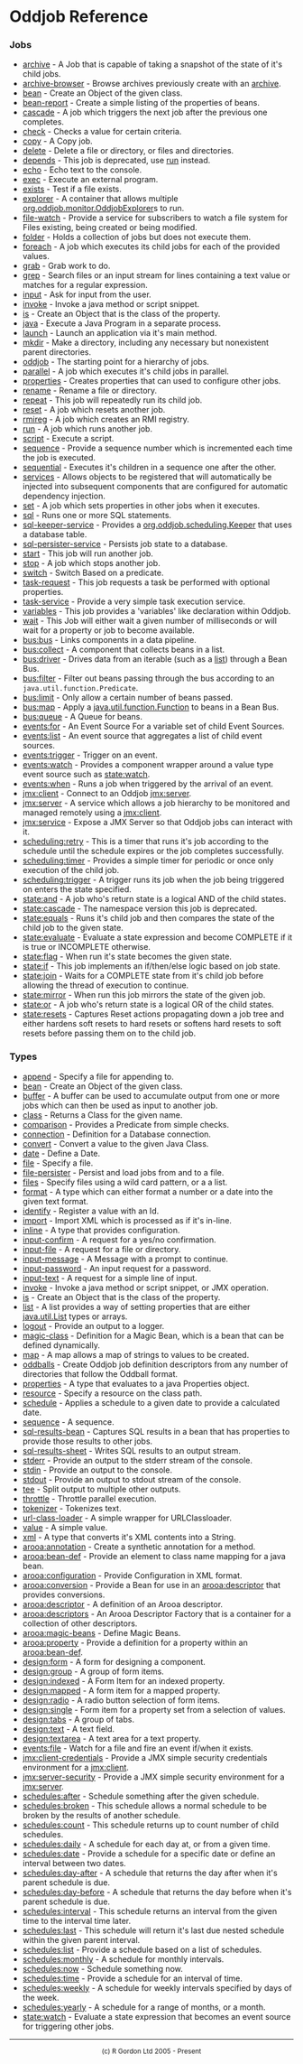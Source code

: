 # Oddjob Reference

### Jobs

- [archive](org/oddjob/persist/ArchiveJob.md) - A Job that is capable of taking a snapshot of the state of it's child jobs.
- [archive-browser](org/oddjob/persist/ArchiveBrowserJob.md) - Browse archives previously create with an [archive](.//org/oddjob/persist/ArchiveJob.md).
- [bean](org/oddjob/arooa/types/BeanType.md) - Create an Object of the given class.
- [bean-report](org/oddjob/jobs/BeanReportJob.md) - Create a simple listing of the properties of beans.
- [cascade](org/oddjob/state/CascadeJob.md) - A job which triggers the next job after the previous one completes.
- [check](org/oddjob/jobs/CheckJob.md) - Checks a value for certain criteria.
- [copy](org/oddjob/io/CopyJob.md) - A Copy job.
- [delete](org/oddjob/io/DeleteJob.md) - Delete a file or directory, or files and directories.
- [depends](org/oddjob/jobs/job/DependsJob.md) - This job is deprecated, use [run](.//org/oddjob/jobs/job/RunJob.md) instead.
- [echo](org/oddjob/jobs/EchoJob.md) - Echo text to the console.
- [exec](org/oddjob/jobs/ExecJob.md) - Execute an external program.
- [exists](org/oddjob/io/ExistsJob.md) - Test if a file exists.
- [explorer](org/oddjob/monitor/MultiExplorerLauncher.md) - A container that allows multiple [org.oddjob.monitor.OddjobExplorer](http://rgordon.co.uk/oddjob/1.6.0/api/org/oddjob/monitor/OddjobExplorer.html)s to run.
- [file-watch](org/oddjob/io/FileWatchService.md) - Provide a service for subscribers to watch a file system for Files existing, being created or being modified.
- [folder](org/oddjob/jobs/structural/JobFolder.md) - Holds a collection of jobs but does not execute them.
- [foreach](org/oddjob/jobs/structural/ForEachJob.md) - A job which executes its child jobs for each of the provided values.
- [grab](org/oddjob/jobs/GrabJob.md) - Grab work to do.
- [grep](org/oddjob/io/GrepJob.md) - Search files or an input stream for lines containing a text value or matches for a regular expression.
- [input](org/oddjob/input/InputJob.md) - Ask for input from the user.
- [invoke](org/oddjob/script/InvokeJob.md) - Invoke a java method or script snippet.
- [is](org/oddjob/arooa/types/IsType.md) - Create an Object that is the class of the property.
- [java](org/oddjob/jobs/JavaJob.md) - Execute a Java Program in a separate process.
- [launch](org/oddjob/jobs/LaunchJob.md) - Launch an application via it's main method.
- [mkdir](org/oddjob/io/MkdirJob.md) - Make a directory, including any necessary but nonexistent parent directories.
- [oddjob](org/oddjob/Oddjob.md) - The starting point for a hierarchy of jobs.
- [parallel](org/oddjob/jobs/structural/ParallelJob.md) - A job which executes it's child jobs in parallel.
- [properties](org/oddjob/values/properties/PropertiesJob.md) - Creates properties that can used to configure other jobs.
- [rename](org/oddjob/io/RenameJob.md) - Rename a file or directory.
- [repeat](org/oddjob/jobs/structural/RepeatJob.md) - This job will repeatedly run its child job.
- [reset](org/oddjob/jobs/job/ResetJob.md) - A job which resets another job.
- [rmireg](org/oddjob/rmi/RMIRegistryJob.md) - A job which creates an RMI registry.
- [run](org/oddjob/jobs/job/RunJob.md) - A job which runs another job.
- [script](org/oddjob/script/ScriptJob.md) - Execute a script.
- [sequence](org/oddjob/jobs/SequenceJob.md) - Provide a sequence number which is incremented each time the job is executed.
- [sequential](org/oddjob/jobs/structural/SequentialJob.md) - Executes it's children in a sequence one after the other.
- [services](org/oddjob/framework/ServicesJob.md) - Allows objects to be registered that will automatically be injected into subsequent components that are configured for automatic dependency injection.
- [set](org/oddjob/values/SetJob.md) - A job which sets properties in other jobs when it executes.
- [sql](org/oddjob/sql/SQLJob.md) - Runs one or more SQL statements.
- [sql-keeper-service](org/oddjob/sql/SQLKeeperService.md) - Provides a [org.oddjob.scheduling.Keeper](http://rgordon.co.uk/oddjob/1.6.0/api/org/oddjob/scheduling/Keeper.html) that uses a database table.
- [sql-persister-service](org/oddjob/sql/SQLPersisterService.md) - Persists job state to a database.
- [start](org/oddjob/jobs/job/StartJob.md) - This job will run another job.
- [stop](org/oddjob/jobs/job/StopJob.md) - A job which stops another job.
- [switch](org/oddjob/jobs/structural/SwitchJob.md) - Switch Based on a predicate.
- [task-request](org/oddjob/jobs/tasks/TaskRequest.md) - This job requests a task be performed with optional properties.
- [task-service](org/oddjob/jobs/tasks/TaskExecutionService.md) - Provide a very simple task execution service.
- [variables](org/oddjob/values/VariablesJob.md) - This job provides a 'variables' like declaration within Oddjob.
- [wait](org/oddjob/jobs/WaitJob.md) - This Job will either wait a given number of milliseconds or will wait for a property or job to become available.
- [bus:bus](org/oddjob/beanbus/bus/BasicBusService.md) - Links components in a data pipeline.
- [bus:collect](org/oddjob/beanbus/destinations/BusCollect.md) - A component that collects beans in a list.
- [bus:driver](org/oddjob/beanbus/drivers/IterableBusDriver.md) - Drives data from an iterable (such as a [list](.//org/oddjob/arooa/types/ListType.md)) through a Bean Bus.
- [bus:filter](org/oddjob/beanbus/destinations/BeanFilter.md) - Filter out beans passing through the bus according to an `java.util.function.Predicate`.
- [bus:limit](org/oddjob/beanbus/destinations/BusLimit.md) - Only allow a certain number of beans passed.
- [bus:map](org/oddjob/beanbus/destinations/BusMap.md) - Apply a [java.util.function.Function](http://rgordon.co.uk/oddjob/1.6.0/api/java/util/function/Function.html) to beans in a Bean Bus.
- [bus:queue](org/oddjob/beanbus/destinations/BusQueue.md) - A Queue for beans.
- [events:for](org/oddjob/events/ForEvents.md) - An Event Source For a variable set of child Event Sources.
- [events:list](org/oddjob/events/ListSource.md) - An event source that aggregates a list of child event sources.
- [events:trigger](org/oddjob/events/Trigger.md) - Trigger on an event.
- [events:watch](org/oddjob/events/EventWatchComponent.md) - Provides a component wrapper around a value type event source such as [state:watch](.//org/oddjob/state/expr/StateExpressionType.md).
- [events:when](org/oddjob/events/When.md) - Runs a job when triggered by the arrival of an event.
- [jmx:client](org/oddjob/jmx/JMXClientJob.md) - Connect to an Oddjob [jmx:server](.//org/oddjob/jmx/JMXServerJob.md).
- [jmx:server](org/oddjob/jmx/JMXServerJob.md) - A service which allows a job hierarchy to be monitored and managed remotely using a [jmx:client](.//org/oddjob/jmx/JMXClientJob.md).
- [jmx:service](org/oddjob/jmx/JMXServiceJob.md) - Expose a JMX Server so that Oddjob jobs can interact with it.
- [scheduling:retry](org/oddjob/scheduling/Retry.md) - This is a timer that runs it's job according to the schedule until the schedule expires or the job completes successfully.
- [scheduling:timer](org/oddjob/scheduling/Timer.md) - Provides a simple timer for periodic or once only execution of the child job.
- [scheduling:trigger](org/oddjob/scheduling/Trigger.md) - A trigger runs its job when the job being triggered on enters the state specified.
- [state:and](org/oddjob/state/AndState.md) - A job who's return state is a logical AND of the child states.
- [state:cascade](org/oddjob/state/CascadeJobDeprecated.md) - The namespace version this job is deprecated.
- [state:equals](org/oddjob/state/EqualsState.md) - Runs it's child job and then compares the state of the child job to the given state.
- [state:evaluate](org/oddjob/state/expr/StateExpressionJob.md) - Evaluate a state expression and become COMPLETE if it is true or INCOMPLETE otherwise.
- [state:flag](org/oddjob/state/FlagState.md) - When run it's state becomes the given state.
- [state:if](org/oddjob/state/IfJob.md) - This job implements an if/then/else logic based on job state.
- [state:join](org/oddjob/state/JoinJob.md) - Waits for a COMPLETE state from it's child job before allowing the thread of execution to continue.
- [state:mirror](org/oddjob/state/MirrorState.md) - When run this job mirrors the state of the given job.
- [state:or](org/oddjob/state/OrState.md) - A job who's return state is a logical OR of the child states.
- [state:resets](org/oddjob/state/Resets.md) - Captures Reset actions propagating down a job tree and either hardens soft resets to hard resets or softens hard resets to soft resets before passing them on to the child job.

### Types

- [append](org/oddjob/io/AppendType.md) - Specify a file for appending to.
- [bean](org/oddjob/arooa/types/BeanType.md) - Create an Object of the given class.
- [buffer](org/oddjob/io/BufferType.md) - A buffer can be used to accumulate output from one or more jobs which can then be used as input to another job.
- [class](org/oddjob/arooa/types/ClassType.md) - Returns a Class for the given name.
- [comparison](org/oddjob/values/types/ComparisonType.md) - Provides a Predicate from simple checks.
- [connection](org/oddjob/sql/ConnectionType.md) - Definition for a Database connection.
- [convert](org/oddjob/arooa/types/ConvertType.md) - Convert a value to the given Java Class.
- [date](org/oddjob/values/types/DateType.md) - Define a Date.
- [file](org/oddjob/io/FileType.md) - Specify a file.
- [file-persister](org/oddjob/persist/FilePersister.md) - Persist and load jobs from and to a file.
- [files](org/oddjob/io/FilesType.md) - Specify files using a wild card pattern, or a a list.
- [format](org/oddjob/values/types/FormatType.md) - A type which can either format a number or a date into the given text format.
- [identify](org/oddjob/arooa/types/IdentifiableValueType.md) - Register a value with an Id.
- [import](org/oddjob/arooa/types/ImportType.md) - Import XML which is processed as if it's in-line.
- [inline](org/oddjob/arooa/types/InlineType.md) - A type that provides configuration.
- [input-confirm](org/oddjob/input/requests/InputConfirm.md) - A request for a yes/no confirmation.
- [input-file](org/oddjob/input/requests/InputFile.md) - A request for a file or directory.
- [input-message](org/oddjob/input/requests/InputMessage.md) - A Message with a prompt to continue.
- [input-password](org/oddjob/input/requests/InputPassword.md) - An input request for a password.
- [input-text](org/oddjob/input/requests/InputText.md) - A request for a simple line of input.
- [invoke](org/oddjob/script/InvokeType.md) - Invoke a java method or script snippet, or JMX operation.
- [is](org/oddjob/arooa/types/IsType.md) - Create an Object that is the class of the property.
- [list](org/oddjob/arooa/types/ListType.md) - A list provides a way of setting properties that are either [java.util.List](http://rgordon.co.uk/oddjob/1.6.0/api/java/util/List.html) types or arrays.
- [logout](org/oddjob/logging/slf4j/LogoutType.md) - Provide an output to a logger.
- [magic-class](org/oddjob/values/types/MagicClassType.md) - Definition for a Magic Bean, which is a bean that can be defined dynamically.
- [map](org/oddjob/arooa/types/MapType.md) - A map allows a map of strings to values to be created.
- [oddballs](org/oddjob/oddballs/OddballsDescriptorFactory.md) - Create Oddjob job definition descriptors from any number of directories that follow the Oddball format.
- [properties](org/oddjob/values/properties/PropertiesType.md) - A type that evaluates to a java Properties object.
- [resource](org/oddjob/io/ResourceType.md) - Specify a resource on the class path.
- [schedule](org/oddjob/schedules/ScheduleType.md) - Applies a schedule to a given date to provide a calculated date.
- [sequence](org/oddjob/values/types/SequenceType.md) - A sequence.
- [sql-results-bean](org/oddjob/sql/SQLResultsBean.md) - Captures SQL results in a bean that has properties to provide those results to other jobs.
- [sql-results-sheet](org/oddjob/sql/SQLResultsSheet.md) - Writes SQL results to an output stream.
- [stderr](org/oddjob/io/StderrType.md) - Provide an output to the stderr stream of the console.
- [stdin](org/oddjob/io/StdinType.md) - Provide an output to the console.
- [stdout](org/oddjob/io/StdoutType.md) - Provide an output to stdout stream of the console.
- [tee](org/oddjob/io/TeeType.md) - Split output to multiple other outputs.
- [throttle](org/oddjob/scheduling/ExecutorThrottleType.md) - Throttle parallel execution.
- [tokenizer](org/oddjob/values/types/TokenizerType.md) - Tokenizes text.
- [url-class-loader](org/oddjob/util/URLClassLoaderType.md) - A simple wrapper for URLClassloader.
- [value](org/oddjob/arooa/types/ValueType.md) - A simple value.
- [xml](org/oddjob/arooa/types/XMLType.md) - A type that converts it's XML contents into a String.
- [arooa:annotation](org/oddjob/arooa/deploy/AnnotationDefinitionBean.md) - Create a synthetic annotation for a method.
- [arooa:bean-def](org/oddjob/arooa/deploy/BeanDefinitionBean.md) - Provide an element to class name mapping for a java bean.
- [arooa:configuration](org/oddjob/arooa/types/XMLConfigurationType.md) - Provide Configuration in XML format.
- [arooa:conversion](org/oddjob/arooa/deploy/ConversionDescriptorBean.md) - Provide a Bean for use in an [arooa:descriptor](.//org/oddjob/arooa/deploy/ArooaDescriptorBean.md) that provides conversions.
- [arooa:descriptor](org/oddjob/arooa/deploy/ArooaDescriptorBean.md) - A definition of an Arooa descriptor.
- [arooa:descriptors](org/oddjob/arooa/deploy/ListDescriptorBean.md) - An Arooa Descriptor Factory that is a container for a collection of other descriptors.
- [arooa:magic-beans](org/oddjob/arooa/beanutils/MagicBeanDescriptorFactory.md) - Define Magic Beans.
- [arooa:property](org/oddjob/arooa/deploy/PropertyDefinitionBean.md) - Provide a definition for a property within an [arooa:bean-def](.//org/oddjob/arooa/deploy/BeanDefinitionBean.md).
- [design:form](org/oddjob/arooa/design/layout/LtMainForm.md) - A form for designing a component.
- [design:group](org/oddjob/arooa/design/layout/LtFieldGroup.md) - A group of form items.
- [design:indexed](org/oddjob/arooa/design/layout/LtIndexedTypeSelection.md) - A Form Item for an indexed property.
- [design:mapped](org/oddjob/arooa/design/layout/LtMappedTypeSelection.md) - A form item for a mapped property.
- [design:radio](org/oddjob/arooa/design/layout/LtRadioSelection.md) - A radio button selection of form items.
- [design:single](org/oddjob/arooa/design/layout/LtSingleTypeSelection.md) - Form item for a property set from a selection of values.
- [design:tabs](org/oddjob/arooa/design/layout/LtTabGroup.md) - A group of tabs.
- [design:text](org/oddjob/arooa/design/layout/LtTextField.md) - A text field.
- [design:textarea](org/oddjob/arooa/design/layout/LtTextArea.md) - A text area for a text property.
- [events:file](org/oddjob/io/FileWatchEventSource.md) - Watch for a file and fire an event if/when it exists.
- [jmx:client-credentials](org/oddjob/jmx/client/UsernamePassword.md) - Provide a JMX simple security credentials environment for a [jmx:client](.//org/oddjob/jmx/JMXClientJob.md).
- [jmx:server-security](org/oddjob/jmx/server/SimpleServerSecurity.md) - Provide a JMX simple security environment for a [jmx:server](.//org/oddjob/jmx/JMXServerJob.md).
- [schedules:after](org/oddjob/schedules/schedules/AfterSchedule.md) - Schedule something after the given schedule.
- [schedules:broken](org/oddjob/schedules/schedules/BrokenSchedule.md) - This schedule allows a normal schedule to be broken by the results of another schedule.
- [schedules:count](org/oddjob/schedules/schedules/CountSchedule.md) - This schedule returns up to count number of child schedules.
- [schedules:daily](org/oddjob/schedules/schedules/DailySchedule.md) - A schedule for each day at, or from a given time.
- [schedules:date](org/oddjob/schedules/schedules/DateSchedule.md) - Provide a schedule for a specific date or define an interval between two dates.
- [schedules:day-after](org/oddjob/schedules/schedules/DayAfterSchedule.md) - A schedule that returns the day after when it's parent schedule is due.
- [schedules:day-before](org/oddjob/schedules/schedules/DayBeforeSchedule.md) - A schedule that returns the day before when it's parent schedule is due.
- [schedules:interval](org/oddjob/schedules/schedules/IntervalSchedule.md) - This schedule returns an interval from the given time to the interval time later.
- [schedules:last](org/oddjob/schedules/schedules/LastSchedule.md) - This schedule will return it's last due nested schedule within the given parent interval.
- [schedules:list](org/oddjob/schedules/ScheduleList.md) - Provide a schedule based on a list of schedules.
- [schedules:monthly](org/oddjob/schedules/schedules/MonthlySchedule.md) - A schedule for monthly intervals.
- [schedules:now](org/oddjob/schedules/schedules/NowSchedule.md) - Schedule something now.
- [schedules:time](org/oddjob/schedules/schedules/TimeSchedule.md) - Provide a schedule for an interval of time.
- [schedules:weekly](org/oddjob/schedules/schedules/WeeklySchedule.md) - A schedule for weekly intervals specified by days of the week.
- [schedules:yearly](org/oddjob/schedules/schedules/YearlySchedule.md) - A schedule for a range of months, or a month.
- [state:watch](org/oddjob/state/expr/StateExpressionType.md) - Evaluate a state expression that becomes an event source for triggering other jobs.

-----------------------

<div style='font-size: smaller; text-align: center;'>(c) R Gordon Ltd 2005 - Present</div>
